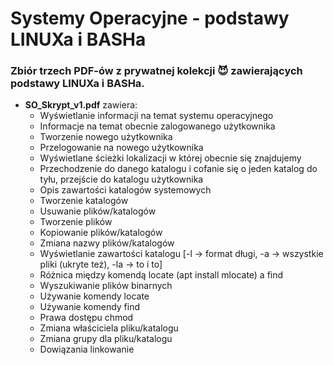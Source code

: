 # Systemy Operacyjne - podstawy LINUXa i BASHa
### Zbiór trzech PDF-ów z prywatnej kolekcji 😈 zawierających podstawy LINUXa i BASHa.

- <strong>SO_Skrypt_v1.pdf</strong> zawiera:
  - Wyświetlanie informacji na temat systemu operacyjnego
  - Informacje na temat obecnie zalogowanego użytkownika
  - Tworzenie nowego użytkownika
  - Przelogowanie na nowego użytkownika
  - Wyświetlane ścieżki lokalizacji w której obecnie się znajdujemy
  - Przechodzenie do danego katalogu i cofanie się o jeden katalog do tyłu, przejście do katalogu użytkownika
  - Opis zawartości katalogów systemowych
  - Tworzenie katalogów
  - Usuwanie plików/katalogów
  - Tworzenie plików
  - Kopiowanie plików/katalogów
  - Zmiana nazwy plików/katalogów
  - Wyświetlanie zawartości katalogu [-l -> format długi, -a -> wszystkie pliki (ukryte też), -la -> to i to]
  - Różnica między komendą locate (apt install mlocate) a find
  - Wyszukiwanie plików binarnych
  - Używanie komendy locate
  - Używanie komendy find
  - Prawa dostępu chmod
  - Zmiana właściciela pliku/katalogu
  - Zmiana grupy dla pliku/katalogu
  - Dowiązania linkowanie
 
